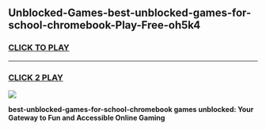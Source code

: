 
## Unblocked-Games-best-unblocked-games-for-school-chromebook-Play-Free-oh5k4
<h3>
<a href="https://premium76.site?title=best-unblocked-games-for-school-chromebook&ref=10A">CLICK TO PLAY</a></h3>
<hr>

<h3>
<a href="https://premium76.site?title=best-unblocked-games-for-school-chromebook&ref=10A">CLICK 2 PLAY</a>
  
</h3>

<a href="https://premium76.site?title=best-unblocked-games-for-school-chromebook&ref=10A"><img src="https://clearcache.store/games.png"></a>


**best-unblocked-games-for-school-chromebook games unblocked: Your Gateway to Fun and Accessible Online Gaming**
